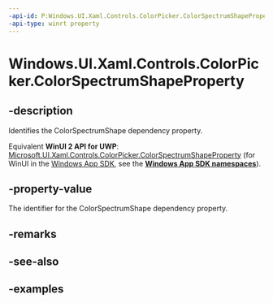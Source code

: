 ```yaml
---
-api-id: P:Windows.UI.Xaml.Controls.ColorPicker.ColorSpectrumShapeProperty
-api-type: winrt property
---
```


<!-- Property syntax.
public DependencyProperty ColorSpectrumShapeProperty { get; }
-->

# Windows.UI.Xaml.Controls.ColorPicker.ColorSpectrumShapeProperty

## -description

Identifies the ColorSpectrumShape dependency property.

Equivalent **WinUI 2 API for UWP**: [Microsoft.UI.Xaml.Controls.ColorPicker.ColorSpectrumShapeProperty](/windows/winui/api/microsoft.ui.xaml.controls.colorpicker.colorspectrumshapeproperty) (for WinUI in the [Windows App SDK](/windows/apps/windows-app-sdk/), see the **[Windows App SDK namespaces](/windows/windows-app-sdk/api/winrt/)**).

## -property-value

The identifier for the ColorSpectrumShape dependency property.

## -remarks

## -see-also

## -examples

